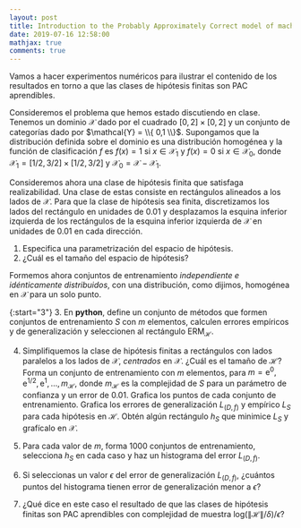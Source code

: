 ```yaml
---
layout: post
title: Introduction to the Probably Approximately Correct model of machine learning
date: 2019-07-16 12:58:00
mathjax: true
comments: true
---
```



Vamos a hacer experimentos numéricos para ilustrar el contenido de los resultados en torno a que las clases de hipótesis finitas son PAC aprendibles.

Consideremos el problema que hemos estado discutiendo en clase. Tenemos un dominio $\mathcal{X}$ dado por el cuadrado $[0,2]\times[0,2]$ y un conjunto de categorías dado por $\mathcal{Y} = \\{ 0,1 \\}$. Supongamos que la distribución definida sobre el dominio es una distribución homogénea y la función de clasificación $f$ es $f(x) = 1$ si $x\in\mathcal{X}_1$ y $f(x)=0$ si $x\in\mathcal{X}_0$, donde $\mathcal{X}_1 =  [1/2, 3/2]\times[1/2,3/2]$ y $\mathcal{X}_0 = \mathcal{X}-\mathcal{X}_1$.

Consideremos ahora una clase de hipótesis finita que satisfaga realizabilidad. Una clase de estas consiste en rectángulos alineados a los lados de $\mathcal{X}$. Para que la clase de hipótesis sea finita, discretizamos los lados del rectángulo en unidades de 0.01 y desplazamos la esquina inferior izquierda de los rectángulos de la esquina inferior izquierda de $\mathcal{X}$ en unidades de 0.01 en cada dirección.

1. Especifica una parametrización del espacio de hipótesis.
2. ¿Cuál es el tamaño del espacio de hipótesis?

Formemos ahora conjuntos de entrenamiento *independiente e idénticamente distribuidos*, con una distribución, como dijimos, homogénea en $\mathcal{X}$ para un solo punto.

{:start="3"}
3. En **python**, define un conjunto de métodos que formen conjuntos de entrenamiento $S$ con $m$ elementos, calculen errores empíricos y de generalización y seleccionen al rectángulo $\text{ERM}_{\mathcal{H}}$.

4. Simplifiquemos la clase de hipótesis finitas a rectángulos con lados paralelos a los lados de $\mathcal{X}$, *centrados* en $\mathcal{X}$. ¿Cuál es el tamaño de $\mathcal{H}$? Forma un conjunto de entrenamiento con $m$ elementos, para $m = \text{e}^0, \text{e}^{1/2},\text{e}^1, \ldots,m_{\mathcal{H}}$, donde $m_{\mathcal{H}}$ es la complejidad de $S$ para un parámetro de confianza y un error de 0.01. Grafica los puntos de cada conjunto de entrenamiento. Grafica los errores de generalización $L_{(D,f)}$ y empírico $L_S$ para cada hipótesis en $\mathcal{H}$. Obtén algún rectángulo $h_S$ que minimice $L_S$ y grafícalo en $\mathcal{X}$.

5. Para cada valor de $m$, forma 1000 conjuntos de entrenamiento, selecciona $h_S$ en cada caso y haz un histograma del error $L_{(D,f)}$.

6. Si seleccionas un valor $\epsilon$ del error de generalización $L_{(D,f)}$, ¿cuántos puntos del histograma tienen error de generalización menor a $\epsilon$?

6. ¿Qué dice en este caso el resultado de que las clases de hipótesis finitas son PAC aprendibles con complejidad de muestra $\text{log}(\|\mathcal{H}\|/\delta)/\epsilon$?